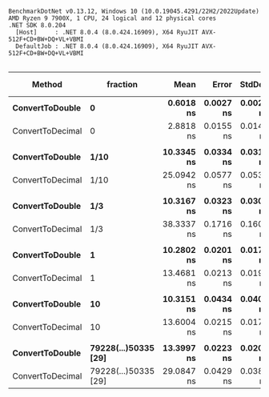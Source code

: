 ```

BenchmarkDotNet v0.13.12, Windows 10 (10.0.19045.4291/22H2/2022Update)
AMD Ryzen 9 7900X, 1 CPU, 24 logical and 12 physical cores
.NET SDK 8.0.204
  [Host]     : .NET 8.0.4 (8.0.424.16909), X64 RyuJIT AVX-512F+CD+BW+DQ+VL+VBMI
  DefaultJob : .NET 8.0.4 (8.0.424.16909), X64 RyuJIT AVX-512F+CD+BW+DQ+VL+VBMI


```
| Method           | fraction             | Mean       | Error     | StdDev    | Ratio | RatioSD | Allocated | Alloc Ratio |
|----------------- |--------------------- |-----------:|----------:|----------:|------:|--------:|----------:|------------:|
| **ConvertToDouble**  | **0**                    |  **0.6018 ns** | **0.0027 ns** | **0.0025 ns** |  **1.00** |    **0.00** |         **-** |          **NA** |
| ConvertToDecimal | 0                    |  2.8818 ns | 0.0155 ns | 0.0145 ns |  4.79 |    0.03 |         - |          NA |
|                  |                      |            |           |           |       |         |           |             |
| **ConvertToDouble**  | **1/10**                 | **10.3345 ns** | **0.0334 ns** | **0.0313 ns** |  **1.00** |    **0.00** |         **-** |          **NA** |
| ConvertToDecimal | 1/10                 | 25.0942 ns | 0.0577 ns | 0.0539 ns |  2.43 |    0.01 |         - |          NA |
|                  |                      |            |           |           |       |         |           |             |
| **ConvertToDouble**  | **1/3**                  | **10.3167 ns** | **0.0323 ns** | **0.0303 ns** |  **1.00** |    **0.00** |         **-** |          **NA** |
| ConvertToDecimal | 1/3                  | 38.3337 ns | 0.1716 ns | 0.1605 ns |  3.72 |    0.02 |         - |          NA |
|                  |                      |            |           |           |       |         |           |             |
| **ConvertToDouble**  | **1**                    | **10.2802 ns** | **0.0201 ns** | **0.0178 ns** |  **1.00** |    **0.00** |         **-** |          **NA** |
| ConvertToDecimal | 1                    | 13.4681 ns | 0.0213 ns | 0.0199 ns |  1.31 |    0.00 |         - |          NA |
|                  |                      |            |           |           |       |         |           |             |
| **ConvertToDouble**  | **10**                   | **10.3151 ns** | **0.0434 ns** | **0.0406 ns** |  **1.00** |    **0.00** |         **-** |          **NA** |
| ConvertToDecimal | 10                   | 13.6004 ns | 0.0215 ns | 0.0179 ns |  1.32 |    0.00 |         - |          NA |
|                  |                      |            |           |           |       |         |           |             |
| **ConvertToDouble**  | **79228(...)50335 [29]** | **13.3997 ns** | **0.0223 ns** | **0.0209 ns** |  **1.00** |    **0.00** |         **-** |          **NA** |
| ConvertToDecimal | 79228(...)50335 [29] | 29.0847 ns | 0.0429 ns | 0.0381 ns |  2.17 |    0.00 |         - |          NA |

